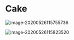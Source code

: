# Cake
![image-20200526115755736](https://life-blog.oss-cn-beijing.aliyuncs.com/image-20200526115755736.png)

![image-20200526115823520](https://life-blog.oss-cn-beijing.aliyuncs.com/image-20200526115823520.png)
